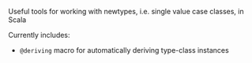 Useful tools for working with newtypes, i.e. single value case classes, in Scala

Currently includes:

  * `@deriving` macro for automatically deriving type-class instances

